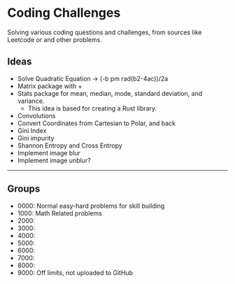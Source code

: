# Coding Challenges

Solving various coding questions and challenges, from sources like Leetcode or and other problems. 

## Ideas

+ Solve Quadratic Equation -> (-b pm rad(b2-4ac))/2a
+ Matrix package with
    + 
+ Stats package for mean, median, mode, standard deviation, and variance.
    + This idea is based for creating a Rust library.
+ Convolutions
+ Convert Coordinates from Cartesian to Polar, and back
+ Gini Index
+ Gini impurity
+ Shannon Entropy and Cross Entropy
+ Implement image blur
+ Implement image unblur?

---

## Groups

+ 0000: Normal easy-hard problems for skill building
+ 1000: Math Related problems 
+ 2000:
+ 3000:
+ 4000:
+ 5000:
+ 6000:
+ 7000:
+ 8000: 
+ 9000: Off limits, not uploaded to GitHub